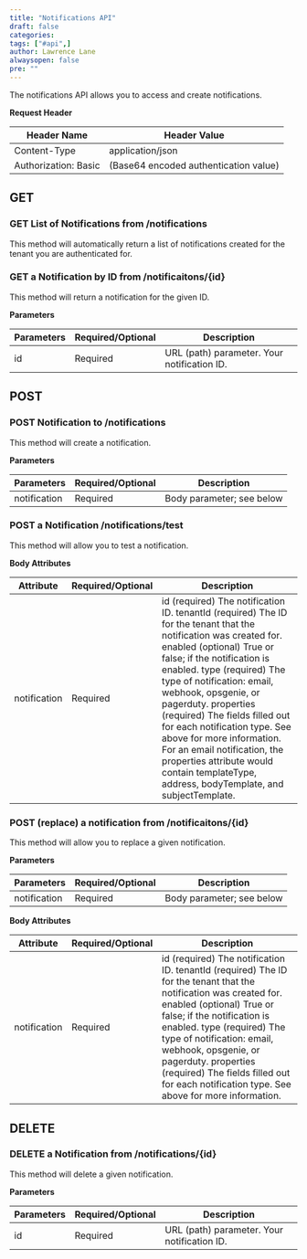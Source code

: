 ```yaml
---
title: "Notifications API"
draft: false
categories:
tags: ["#api",]
author: Lawrence Lane
alwaysopen: false
pre: ""
---
```

The notifications API allows you to access and create notifications.  

**Request Header**

| Header Name | Header Value |
|----------------------|---------------------------------------|
| Content-Type | application/json |
| Authorization: Basic | (Base64 encoded authentication value) |

## GET
### GET List of Notifications from /notifications
This method will automatically return a list of notifications created for the tenant you are authenticated for.

### GET a Notification by ID from /notificaitons/{id}
This method will return a notification for the given ID.

**Parameters**

| Parameters | Required/Optional | Description |
|------------|-------------------|---------------------------------------------|
| id | Required | URL (path) parameter. Your notification ID. |

## POST
### POST Notification to /notifications
This method will create a notification.

**Parameters**

| Parameters | Required/Optional | Description |
|--------------|-------------------|---------------------------|
| notification | Required | Body parameter; see below |

### POST a Notification /notifications/test
This method will allow you to test a notification.

**Body Attributes**

| Attribute | Required/Optional | Description |
|--------------|-------------------|----------------------------------------------------------------------------------------------------------------------------------------------------------------------------------------------------------------------------------------------------------------------------------------------------------------------------------------------------------------------------------------------------------------------------------------------------------------------------------------------------------------------|
| notification | Required | id (required) The notification ID. tenantId (required) The ID for the tenant that the notification was created for. enabled (optional) True or false; if the notification is enabled. type (required) The type of notification: email, webhook, opsgenie, or pagerduty. properties (required) The fields filled out for each notification type. See above for more information. For an email notification, the properties attribute would contain templateType, address, bodyTemplate, and subjectTemplate. |

### POST (replace) a notification from /notificaitons/{id}
This method will allow you to replace a given notification.

**Parameters**

| Parameters | Required/Optional | Description |
|--------------|-------------------|---------------------------|
| notification | Required | Body parameter; see below |

**Body Attributes**

| Attribute | Required/Optional | Description |
|--------------|-------------------|------------------------------------------------------------------------------------------------------------------------------------------------------------------------------------------------------------------------------------------------------------------------------------------------------------------------------------------------------------------------------------------|
| notification | Required | id (required) The notification ID. tenantId (required) The ID for the tenant that the notification was created for. enabled (optional) True or false; if the notification is enabled. type (required) The type of notification: email,   webhook, opsgenie, or pagerduty. properties (required) The fields filled out for each notification type. See above for more information. |

## DELETE
### DELETE a Notification from /notifications/{id}
This method will delete a given notification.

**Parameters**

| Parameters | Required/Optional | Description |
|------------|-------------------|---------------------------------------------|
| id | Required | URL (path) parameter. Your notification ID. |
